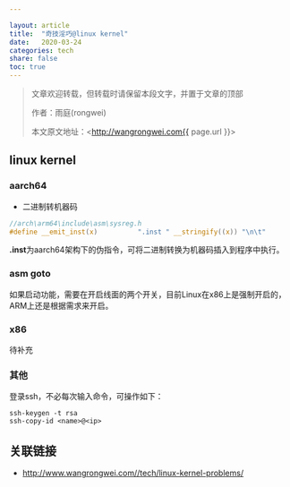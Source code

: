 ```yaml
---

layout: article
title:  "奇技淫巧@linux kernel"
date:   2020-03-24
categories: tech
share: false
toc: true
---
```


> 文章欢迎转载，但转载时请保留本段文字，并置于文章的顶部
>
> 作者：雨庭(rongwei)
>
> 本文原文地址：<http://wangrongwei.com{{ page.url }}>

## linux kernel

### aarch64

- 二进制转机器码

```c
//arch\arm64\include\asm\sysreg.h
#define __emit_inst(x)			".inst " __stringify((x)) "\n\t"
```

**.inst**为aarch64架构下的伪指令，可将二进制转换为机器码插入到程序中执行。

### asm goto

如果启动功能，需要在开启线面的两个开关，目前Linux在x86上是强制开启的，ARM上还是根据需求来开启。



### x86

待补充



### 其他

登录ssh，不必每次输入命令，可操作如下：

```shell
ssh-keygen -t rsa
ssh-copy-id <name>@<ip>
```



## 关联链接

- http://www.wangrongwei.com//tech/linux-kernel-problems/